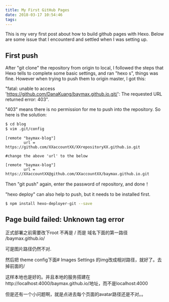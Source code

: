 ```yaml
---
title: My First GitHub Pages
date: 2018-03-17 10:54:46
tags:  
---
```


This is my very first post about how to build github pages with Hexo.
Below are some issue that I encounterd and settled when I was setting up. 

## First push

After "git clone" the repository from origin to local, I followed the steps that Hexo tells to complete some basic settings, and ran "hexo s", things was fine. However when trying to push them to origin master, I got this: 

"fatal: unable to access 'https://github.com/DanaKuang/baymax.github.io.git/': The requested URL returned error: 403". 

"403" means there is no permission for me to push into the repository. So here is the solution:

``` bash
$ cd blog
$ vim .git/config
```

```
[remote "baymax-blog"]
        url = https://github.com/XXaccountXX/XXrepositoryXX.github.io.git

#change the above 'url' to the below

[remote "baymax-blog"]
        url = https://XXaccountXX@github.com/XXaccountXX/baymax.github.io.git       
```

Then "git push" again, enter the password of repository, and done！

"hexo deploy" can also help to push, but it needs to be installed first.

``` bash
$ npm install hexo-deployer-git --save
```

## Page build failed: Unknown tag error

正式部署之前需要改下root 不再是 / 而是 域名下面的第一路径 /baymax.github.io/

可是图片路径仍然不对.

然后把 theme config下面# Images Settings 的img改成相对路径，就好了。去掉前面的/

这样本地也是好的。并且本地的服务搭建在http://localhost:4000/baymax.github.io/地址，而不是localhost:4000

但是还有一个小问题啊，就是点进去每个页面的avatar路径还是不对。。





